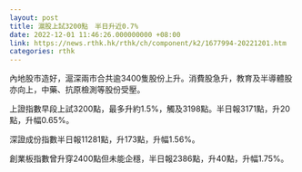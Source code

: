 ```yaml
---
layout: post
title: 滬股上試3200點　半日升近0.7%
date: 2022-12-01 11:46:26.000000000 +08:00
link: https://news.rthk.hk/rthk/ch/component/k2/1677994-20221201.htm
categories: rthk
---
```


內地股市造好，滬深兩市合共逾3400隻股份上升。消費股急升，教育及半導體股亦向上，中藥、抗原檢測等股份受壓。

上證指數早段上試3200點，最多升約1.5%，觸及3198點。半日報3171點，升20點，升幅0.65%。

深證成份指數半日報11281點，升173點，升幅1.56%。

創業板指數曾升穿2400點但未能企穩，半日報2386點，升40點，升幅1.75%。
